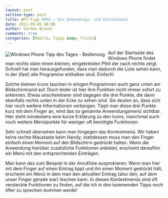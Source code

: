 ```yaml
---
layout: post
section-type: post
title: WP7-Tipp #002 – Das Anwendungs- und Kontextmenü
date: 2011-09-05 08:00
author: Gordon Breuer
comments: true
categories: [Mobile, Tipps &amp; Tricks]
---
```

<p><img style="margin: 5px 10px 10px 0px; float: left;" src="http://anheledirwp.blob.core.windows.net/wordpress/2011/09/bedienung1.png" alt="Windows Phone Tipp des Tages - Bedienung" /></p>
<p>Auf der Startseite des Windows Phone findet man rechts oben einen kleinen, eingekreisten Pfeil der nach rechts zeigt. Schnell hat man herausgefunden, dass man dadurch die Liste sehen kann, in der (fast) alle Programme enthalten sind. Einfach!</p>
<p>Solche kleinen Icons tauchen in einigen Programmen auch ganz unten am Bildschirmrand auf. Doch leider ist hier ihre Funktion nicht immer sofort zu erkennen. Etwas unscheinbarer sind dagegen die drei Punkte, die dann ebenfalls rechts unten in der Ecke zu sehen sind. Sie deuten an, dass sich hier noch weitere Informationen verbergen. Tippt man diese drei Punkte kurz mit dem Finger an, wird das so genannte Anwendungsmen&uuml; sichtbar. Hier steht mindestens eine kurze Erkl&auml;rung zu den Icons, manchmal auch noch weitere Men&uuml;punkte f&uuml;r weniger oft ben&ouml;tigte Funktionen.</p>
<p>Sehr schnell &uuml;bersehen kann man hingegen das Kontextmen&uuml;. Wir haben keine rechte Maustaste beim Handy; stattdessen muss man den Finger einfach einen Moment auf den Bildschirm gedr&uuml;ckt halten. Wenn die Anwendung hier&uuml;ber zus&auml;tzliche Funktionen anbietet, erscheint daraufhin ein Men&uuml; mit den entsprechenden Eintr&auml;gen.</p>
<p>Man kann das zum Beispiel in der Anrufliste ausprobieren: Wenn man hier mit dem Finger auf einen Eintrag tippt und ihn einen Moment gedr&uuml;ckt h&auml;lt, erscheint ein Men&uuml; in dem man den aktuellen Eintrag (also den, auf dem unser Finger gerade war) l&ouml;schen kann. In diesen Kontextmen&uuml;s sind oft versteckte Funktionen zu finden, auf die ich in den kommenden Tipps noch &ouml;fter zu sprechen kommen werde!</p>
